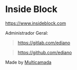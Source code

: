 # Inside Block

https://www.insideblock.com

Administrador Geral:
> https://gitlab.com/ediano

> https://github.com/ediano

Made by <a href="http://multicamada.com">Multicamada</a>
